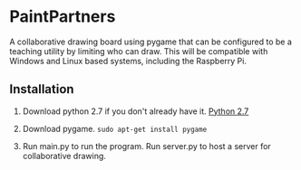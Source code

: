 PaintPartners
=============

A collaborative drawing board using pygame that can be configured to be a teaching utility by limiting who can draw. This will be compatible with Windows and Linux based systems, including the Raspberry Pi.

Installation
-------------

1. Download python 2.7 if you don't already have it. [Python 2.7](https://www.python.org/download/releases/2.7/)

2. Download pygame. `sudo apt-get install pygame`

3. Run main.py to run the program. Run server.py to host a server for collaborative drawing.
